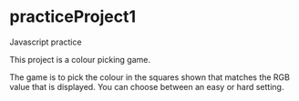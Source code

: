 # practiceProject1
Javascript practice

This project is a colour picking game.

The game is to pick the colour in the squares shown that matches the RGB value that is displayed.
You can choose between an easy or hard setting.



